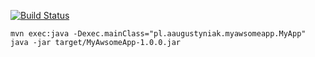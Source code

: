 [![Build Status](https://travis-ci.org/artur-augustyniak/aa-pom-template.svg?branch=master)](https://travis-ci.org/artur-augustyniak/aa-pom-template)

```
mvn exec:java -Dexec.mainClass="pl.aaugustyniak.myawsomeapp.MyApp"
java -jar target/MyAwsomeApp-1.0.0.jar 
```
